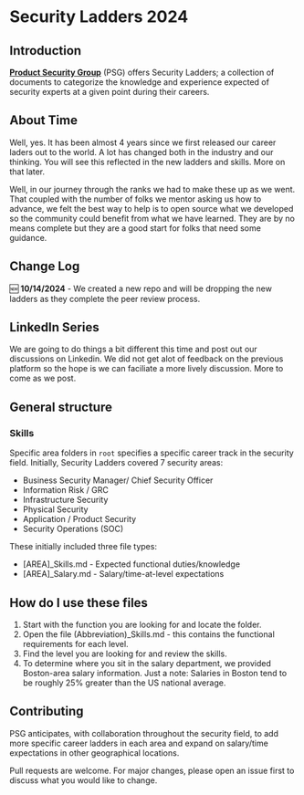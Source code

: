 # Security Ladders 2024

## Introduction

[**Product Security Group**](https://www.productsecuritygroup.com) (PSG) offers Security Ladders; a collection of documents to categorize the knowledge and experience expected of security experts at a given point during their careers.

## About Time

Well, yes. It has been almost 4 years since we first released our career laders out to the world. A lot has changed both in the industry and our thinking. You will see this reflected in the new ladders and skills. More on that later.


Well, in our journey through the ranks we had to make these up as we went. That coupled with the number of folks we mentor asking us how to advance, we felt the best way to help is to open source what we developed so the community could benefit from what we have learned. They are by no means complete but they are a good start for folks that need some guidance.

## Change Log

:new: **10/14/2024** - We created a new repo and will be dropping the new ladders as they complete the peer review process. 

## LinkedIn Series

We are going to do things a bit different this time and post out our discussions on Linkedin. We did not get alot of feedback on the previous platform so the hope is we can faciliate a more lively discussion. More to come as we post.   

## General structure

### Skills

Specific area folders in `root` specifies a specific career track in the security field. Initially, Security Ladders covered 7 security areas:

* Business Security Manager/ Chief Security Officer
* Information Risk / GRC
* Infrastructure Security
* Physical Security
* Application / Product Security
* Security Operations (SOC)

These initially included three file types:

* [AREA]_Skills.md - Expected functional duties/knowledge
* [AREA]_Salary.md - Salary/time-at-level expectations

## How do I use these files

1. Start with the function you are looking for and locate the folder.
2. Open the file (Abbreviation)_Skills.md - this contains the functional requirements for each level.
3. Find the level you are looking for and review the skills.
4. To determine where you sit in the salary department, we provided Boston-area salary information. Just a note: Salaries in Boston tend to be roughly 25% greater than the US national average.

## Contributing

PSG anticipates, with collaboration throughout the security field, to add more specific career ladders in each area and expand on salary/time expectations in other geographical locations.

Pull requests are welcome. For major changes, please open an issue first to discuss what you would like to change.

